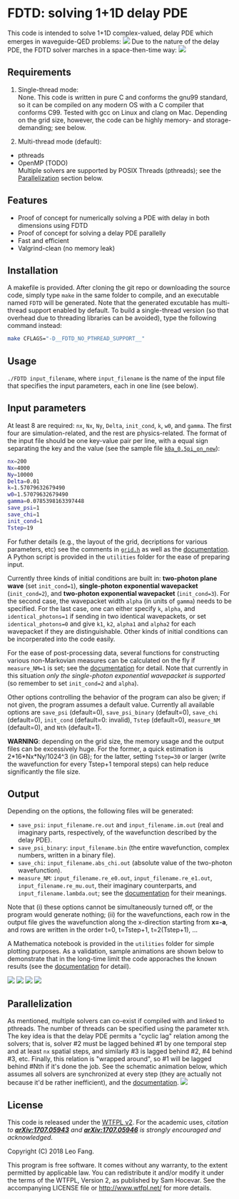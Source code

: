 # FDTD: solving 1+1D delay PDE
This code is intended to solve 1+1D complex-valued, delay PDE which emerges in waveguide-QED problems: ![](doc/delay_PDE.png)
Due to the nature of the delay PDE, the FDTD solver marches in a space-then-time way: ![](doc/FDTD_marching.gif)

## Requirements
1. Single-thread mode:  
  None. This code is written in pure C and conforms the gnu99 standard, so it can be compiled on any modern OS with a C compiler that conforms C99. Tested with gcc on Linux and clang on Mac. Depending on the grid size, however, the code can be highly memory- and storage-demanding; see below.

2. Multi-thread mode (default):  
  - pthreads
  - OpenMP (TODO)  
  Multiple solvers are supported by POSIX Threads (pthreads); see the [Parallelization](#Parallelization) section below. 

## Features
* Proof of concept for numerically solving a PDE with delay in both dimensions using FDTD
* Proof of concept for solving a delay PDE parallelly 
* Fast and efficient
* Valgrind-clean (no memory leak)

## Installation
A makefile is provided. After cloning the git repo or downloading the source code, simply type `make` in the same folder to compile, and an executable named `FDTD` will be generated. Note that the generated excutable has multi-thread support enabled by default. To build a single-thread version (so that overhead due to threading libraries can be avoided), type the following command instead:
```bash
make CFLAGS="-D__FDTD_NO_PTHREAD_SUPPORT__"
```

## Usage
`./FDTD input_filename`, where `input_filename` is the name of the input file that specifies the input parameters, each in one line (see below).

## Input parameters
At least 8 are required: `nx`, `Nx`, `Ny`, `Delta`, `init_cond`, `k`, `w0`, and `gamma`. The first four are simulation-related, and the rest are physics-related. The format of the input file should be one key-value pair per line, with a equal sign separating the key and the value (see the sample file [`k0a_0.5pi_on_new`](k0a_0.5pi_on_new)):
```bash
nx=200
Nx=4000
Ny=10000
Delta=0.01
k=1.57079632679490
w0=1.57079632679490
gamma=0.0785398163397448
save_psi=1
save_chi=1
init_cond=1
Tstep=19
```
For futher details (e.g., the layout of the grid, decriptions for various parameters, etc) see the comments in [`grid.h`](grid.h) as well as the [documentation](doc/FDTD_JORS_style.pdf). A Python script is provided in the `utilities` folder for the ease of preparing input.

Currently three kinds of initial conditions are built in: **two-photon plane wave** (set `init_cond=1`), **single-photon exponential wavepacket** (`init_cond=2`), and **two-photon exponential wavepacket** (`init_cond=3`). For the second case, the wavepacket width `alpha` (in units of `gamma`) needs to be specified. For the last case, one can either specify `k`, `alpha`, and `identical_photons=1` if sending in two identical wavepackets, or set `identical_photons=0` and give `k1`, `k2`, `alpha1` and `alpha2` for each wavepacket if they are distinguishable. Other kinds of initial conditions can be incorperated into the code easily.

For the ease of post-processing data, several functions for constructing various non-Markovian measures can be calculated on the fly if `measure_NM=1` is set; see the [documentation](doc/FDTD_JORS_style.pdf) for detail. Note that currently in this situation *only the single-photon exponential wavepacket is supported* (so remember to set `init_cond=2` and `alpha`).

Other options controlling the behavior of the program can also be given; if not given, the program assumes a default value. Currently all available options are `save_psi` (default=0), `save_psi_binary` (default=0), `save_chi` (default=0), `init_cond` (default=0: invalid), `Tstep` (default=0), `measure_NM` (default=0), and `Nth` (default=1).

**WARNING**: depending on the grid size, the memory usage and the output files can be excessively huge. For the former, a quick estimation is 2\*16\*Nx\*Ny/1024^3 (in GB); for the latter, setting `Tstep=30` or larger (write the wavefunction for every Tstep+1 temporal steps) can help reduce significantly the file size.

## Output
Depending on the options, the following files will be generated: 
* `save_psi`: `input_filename.re.out` and `input_filename.im.out` (real and imaginary parts, respectively, of the wavefunction described by the delay PDE). 
* `save_psi_binary`: `input_filename.bin` (the entire wavefunction, complex numbers, written in a binary file).
* `save_chi`: `input_filename.abs_chi.out` (absolute value of the two-photon wavefunction).
* `measure_NM`: `input_filename.re_e0.out`, `input_filename.re_e1.out`, `input_filename.re_mu.out`, their imaginary counterparts, and `input_filename.lambda.out`; see the [documentation](doc/FDTD_JORS_style.pdf) for their meanings.

Note that (i) these options cannot be simultaneously turned off, or the program would generate nothing; (ii) for the wavefunctions, each row in the output file gives the wavefunction along the x-direction starting from **x=-a**, and rows are written in the order t=0, t=Tstep+1, t=2(Tstep+1), ...

A Mathematica notebook is provided in the `utilities` folder for simple plotting purposes. As a validation, sample animations are shown below to demonstrate that in the long-time limit the code apporaches the known results (see the [documentation](doc/FDTD_JORS_style.pdf) for detail).

![](doc/g2_k0a_0.25pi_on.gif) ![](doc/g2_k0a_0.25pi_off_-1Gamma.gif)
![](doc/g2_k0a_0.5pi_on.gif) ![](doc/g2_k0a_0.5pi_off_-1Gamma.gif)

## Parallelization
As mentioned, multiple solvers can co-exist if compiled with and linked to pthreads. The number of threads can be specified using the parameter `Nth`. The key idea is that the delay PDE permits a "cyclic lag" relation among the solvers; that is, solver #2 must be lagged behined #1 by one temporal step and at least `nx` spatial steps, and similarly #3 is lagged behind #2, #4 behind #3, etc. Finally, this relation is "wrapped around", so #1 will be lagged behind #Nth if it's done the job. See the schematic animation below, which assumes all solvers are synchronized at every step (they are actually not because it'd be rather inefficient), and the [documentation](doc/FDTD_JORS_style.pdf). 
![](doc/FDTD_marching_multithread.gif)

## License
This code is released under the [WTFPL v2](http://www.wtfpl.net). For the academic uses, *citation to **[arXiv:1707.05943](https://arxiv.org/abs/1707.05943)** and **[arXiv:1707.05946](https://arxiv.org/abs/1707.05946)** is strongly encouraged and acknowledged.* 

Copyright (C) 2018 Leo Fang.

This program is free software. It comes without any warranty, to the extent permitted by applicable law. You can redistribute it and/or modify it under the terms of the WTFPL, Version 2, as published by Sam Hocevar. See the accompanying LICENSE file or http://www.wtfpl.net/ for more details.
